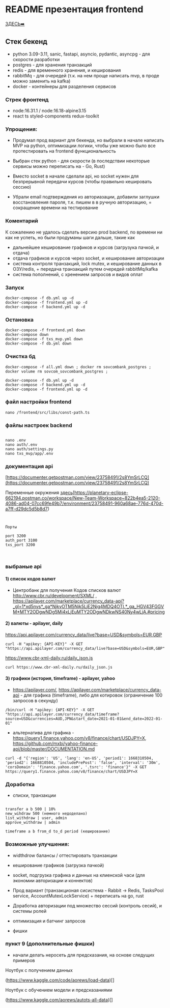 # README презентация frontend 

[ ЗДЕСЬ➡️ ](https://gitlab.com/hellohackatons/sovcombank_hakaton2022/-/merge_requests/new?merge_request[source_branch]=hellohackatons-main-patch-17269&merge_request[target_branch]=main&nav_source=webide)

## Стек бекенд

- python 3.09-3.11, sanic, fastapi, asyncio, pydantic, asyncpg - для скорости разработки
- postgres - для хранения транзакций
- redis - для временного хранения, и кеширования
- rabbitMq - для очередей (т.к. на нем проще написать mvp, в проде можно заменить на kafka)
- docker - контейнеры для разделения сервисов

### Стрек фронтенд

- node:16.31.1 / node:16.18-alpine3.15
- react ts styled-components redux-toolkit

### Упрощения:

- Продумал прод вариант для бекенда, но выбрали в начале написать MVP на python, оптимизации логики, чтобы уже можно было все протестировать на frontend функциональность

- Выбран стек python - для скорости (в последствии некоторые сервисы можно переписать на - Go, Rust)

- Вместо socket в начале сделали api, но socket нужен для безпрерывной передачи курсов (чтобы правильно кешировать сессию)

- Убрали email подтверждения из авториазации, добавили заглушки восстановления пароля, т.к. пишем в в ручную авторизацию, = сокращение времени на тестирование

### Коментарий

К сожалению не удалось сделать версию prod backend, по времени ни как не успеть, но были продуманы шаги дальше, такие как

- дальнейшее кеширование графиков и курсов (загрузука пачкой, и отдача)
- отдача графиков и курсов через socket, и кеширование авторизации
- система контроля транзакций, lock mutex, и кеширование данных в ОЗУ/redis, + передача транзакций путем очередей rabbitMq/kafka
- система пополнений, с хренением запросов и видов оплат


### Запуск

```
docker-compose -f db.yml up -d
docker-compose -f frontend.yml up -d
docker-compose -f backend.yml up -d
```

### Остановка

```
docker-compose -f frontend.yml down
docker-compose down
docker-compose -f txs_mvp.yml down
docker-compose -f db.yml down

```

### Очистка бд


```
docker-compose -f all.yml down ; docker rm sovcombank_postgres ; docker volume rm sovcom_sovcombank_postgres ; 

docker-compose -f db.yml up -d
docker-compose -f backend.yml up -d
docker-compose -f frontend.yml up -d
```


### файл настройки frontend

```
nano /frontend/src/libs/const-path.ts
```

### файлы настроек backend
```

nano .env
nano auth/.env
nano auth/settings.py
nano txs_mvp/app/.env

```

### документация api

[https://documenter.getpostman.com/view/23758491/2s8YmSrLCQ](https://documenter.getpostman.com/view/23758491/2s8YmSrLCQ)

Переменные окружения
[здесь](https://planetary-eclipse-662194.postman.co/workspace/New-Team-Workspace~822b4ea5-2120-4086-ad04-07cc69fe49b7/environment/23758491-960a68ae-776d-470d-a7ff-d29dc5d5b8d7)[https://planetary-eclipse-662194.postman.co/workspace/New-Team-Workspace~822b4ea5-2120-4086-ad04-07cc69fe49b7/environment/23758491-960a68ae-776d-470d-a7ff-d29dc5d5b8d7)

```


Порты

port 3200
auth_port 3100
txs_port 3200



```

### выбраные api

#### 1) список кодов валют

- Центробанк для получения Кодов списков валют http://www.cbr.ru/development/SXML/ , https://apilayer.com/marketplace/currency_data-api?_gl=1*xd5nvs*_ga*NjkyOTM5Njk5LjE2Njg4MDQ4OTI.*_ga_HGV43FGGVM*MTY2ODgwNDg5Mi4xLjEuMTY2ODgwNDkwNS40Ny4wLjA.#pricing

#### 2) валюты - apilayer, daily

https://api.apilayer.com/currency_data/live?base=USD&symbols=EUR,GBP

```
curl -H "apikey: {API-KEY}" -X GET "https://api.apilayer.com/currency_data/live?base=USD&symbols=EUR,GBP"
```

https://www.cbr-xml-daily.ru/daily_json.js

```
curl https://www.cbr-xml-daily.ru/daily_json.js
```


#### 3) графики (история, timeframe) - apilayer, yahoo

- https://apilayer.com/, https://apilayer.com/marketplace/currency_data-api - для графика (timeframe), либо для котировок (ограничение 100 запросов в секунду)

```
/bin/curl -H "apikey: {API-KEY}" -X GET "https://api.apilayer.com/currency_data/timeframe?source=USD&currencies=AUD,JPN&start_date=2021-01-01&end_date=2022-01-01"
```

- альтернатива для графика -  https://query1.finance.yahoo.com/v8/finance/chart/USDJPY=X, https://github.com/mxbi/yahoo-finance-api/blob/master/DOCUMENTATION.md

```
curl -d "{'region': 'US', 'lang': 'en-US', 'period1': 1668310504, 'period2': 1668810504, 'includePrePost': 'false', 'interval': '30m', 'corsDomain': 'finance.yahoo.com', '.tsrc': 'finance'}" -X GET https://query1.finance.yahoo.com/v8/finance/chart/USDJPY=X
```





### Доработка

- списки, транзакции

```

transfer a b 500 | 10%
new_wihdraw 500 (немного недоделано)
list_withdraw | user, admin
approve_withdraw | admin

timeframe a b from_d to_d period (кеширование)
```

### Возможные улучшения:

- widthdrow балансы / оттестировать транзакции

- кеширование графиков (загрузка пачкой)

- socket, подгрузка графика и данных на клиенской часи (для экономии авторизации и коннектов)

- Прод вариант (транзакционая сисистема - Rabbit -> Redis, TasksPool service, AccountMutexLockService) + переписать на go, rust

- Доработка авторизации под множество сессий (контроль сесий), и системы ролей

- оптимизация и батчинг запросов

- фишки

### пункт 9 (дополнительные фишки)

- начали делать неросеть для предсказания, на основе следущих примеров

Ноутбук с получением данных

(https://www.kaggle.com/code/aorews/load-data)[]

Ноутбук с обучением модели и предсказаниями

(https://www.kaggle.com/aorews/autots-all-data)[]


